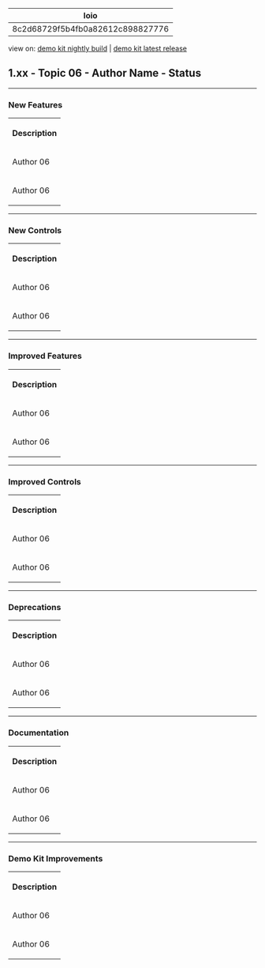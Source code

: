 <!-- loio8c2d68729f5b4fb0a82612c898827776 -->

| loio |
| -----|
| 8c2d68729f5b4fb0a82612c898827776 |

<div id="loio">

view on: [demo kit nightly build](https://openui5nightly.hana.ondemand.com/#/topic/8c2d68729f5b4fb0a82612c898827776) | [demo kit latest release](https://openui5.hana.ondemand.com/#/topic/8c2d68729f5b4fb0a82612c898827776)</div>

## 1.xx - Topic 06 - Author Name - Status

***

<a name="loio8c2d68729f5b4fb0a82612c898827776__section_yxw_pxt_zcb"/>

### New Features

<a name="loio8c2d68729f5b4fb0a82612c898827776__table_krd_ltq_mfb"/> 


<table>
<tr>
<th>

Description



</th>
</tr>
<tr>
<td>

Аuthor 06



</td>
</tr>
<tr>
<td>

Аuthor 06



</td>
</tr>
</table>

***

<a name="loio8c2d68729f5b4fb0a82612c898827776__section_bkm_s15_zcb"/>

### New Controls

<a name="loio8c2d68729f5b4fb0a82612c898827776__table_ejf_dvq_mfb"/> 


<table>
<tr>
<th>

Description



</th>
</tr>
<tr>
<td>

Аuthor 06



</td>
</tr>
<tr>
<td>

Аuthor 06



</td>
</tr>
</table>

***

<a name="loio8c2d68729f5b4fb0a82612c898827776__section_qwl_pb5_zcb"/>

### Improved Features

<a name="loio8c2d68729f5b4fb0a82612c898827776__table_tpj_dvq_mfb"/> 


<table>
<tr>
<th>

Description



</th>
</tr>
<tr>
<td>

Аuthor 06



</td>
</tr>
<tr>
<td>

Аuthor 06



</td>
</tr>
</table>

***

<a name="loio8c2d68729f5b4fb0a82612c898827776__section_rqn_wd5_zcb"/>

### Improved Controls

<a name="loio8c2d68729f5b4fb0a82612c898827776__table_qcq_dvq_mfb"/> 


<table>
<tr>
<th>

Description



</th>
</tr>
<tr>
<td>

Аuthor 06



</td>
</tr>
<tr>
<td>

Аuthor 06



</td>
</tr>
</table>

***

<a name="loio8c2d68729f5b4fb0a82612c898827776__section_cps_cg5_zcb"/>

### Deprecations

<a name="loio8c2d68729f5b4fb0a82612c898827776__table_p1z_dvq_mfb"/> 


<table>
<tr>
<th>

Description



</th>
</tr>
<tr>
<td>

Аuthor 06



</td>
</tr>
<tr>
<td>

Аuthor 06



</td>
</tr>
</table>

***

<a name="loio8c2d68729f5b4fb0a82612c898827776__section_z2h_fh5_zcb"/>

### Documentation

<a name="loio8c2d68729f5b4fb0a82612c898827776__table_u2d_2vq_mfb"/> 


<table>
<tr>
<th>

Description



</th>
</tr>
<tr>
<td>

Аuthor 06



</td>
</tr>
<tr>
<td>

Аuthor 06



</td>
</tr>
</table>

***

<a name="loio8c2d68729f5b4fb0a82612c898827776__section_r5v_3h5_zcb"/>

### Demo Kit Improvements

<a name="loio8c2d68729f5b4fb0a82612c898827776__table_e2h_2vq_mfb"/> 


<table>
<tr>
<th>

Description



</th>
</tr>
<tr>
<td>

Аuthor 06



</td>
</tr>
<tr>
<td>

Аuthor 06



</td>
</tr>
</table>

